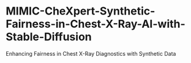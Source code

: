 # MIMIC-CheXpert-Synthetic-Fairness-in-Chest-X-Ray-AI-with-Stable-Diffusion
Enhancing Fairness in Chest X-Ray Diagnostics with Synthetic Data
